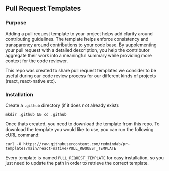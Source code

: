 ## Pull Request Templates

### Purpose

Adding a pull request template to your project helps add clarity around
contributing guidelines. The template helps enforce consistency and
transparency around contributions to your code base. By supplementing your
pull request with a detailed description, you help the contributor aggregate
their work into a meaningful summary while providing more context for the
code reviewer.

This repo was created to share pull request templates we
consider to be useful during our code review process for our different kinds of projects (react, react-native etc).

### Installation

Create a `.github` directory (if it does not already exist):

```
mkdir .github && cd .github
```

Once thats created, you need to download the template from this repo. To
download the template you would like to use, you can run the following
cURL command:

```
curl -O https://raw.githubusercontent.com/redmindab/pr-templates/main/react-native/PULL_REQUEST_TEMPLATE
```

Every template is named `PULL_REQUEST_TEMPLATE` for easy installation, so you
just need to update the path in order to retrieve the correct template.
